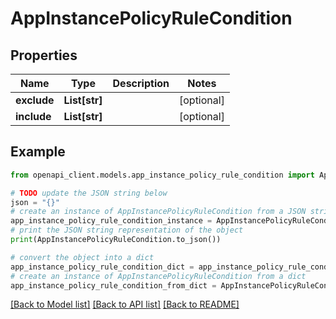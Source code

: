 # AppInstancePolicyRuleCondition


## Properties

Name | Type | Description | Notes
------------ | ------------- | ------------- | -------------
**exclude** | **List[str]** |  | [optional] 
**include** | **List[str]** |  | [optional] 

## Example

```python
from openapi_client.models.app_instance_policy_rule_condition import AppInstancePolicyRuleCondition

# TODO update the JSON string below
json = "{}"
# create an instance of AppInstancePolicyRuleCondition from a JSON string
app_instance_policy_rule_condition_instance = AppInstancePolicyRuleCondition.from_json(json)
# print the JSON string representation of the object
print(AppInstancePolicyRuleCondition.to_json())

# convert the object into a dict
app_instance_policy_rule_condition_dict = app_instance_policy_rule_condition_instance.to_dict()
# create an instance of AppInstancePolicyRuleCondition from a dict
app_instance_policy_rule_condition_from_dict = AppInstancePolicyRuleCondition.from_dict(app_instance_policy_rule_condition_dict)
```
[[Back to Model list]](../README.md#documentation-for-models) [[Back to API list]](../README.md#documentation-for-api-endpoints) [[Back to README]](../README.md)


